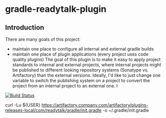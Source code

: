gradle-readytalk-plugin
=======================

Introduction
------------
There are many goals of this project:

- maintain one place to configure all internal and external gradle builds
- maintain one place of plugin applications (every project uses code quality plugins)
The goal of this plugin is to make it easy to apply project standards to internal and external projects, where internal projects might be published to different looking repository systems (Sonatype vs. Artifactory) than the external versions. Ideally, I'd like to just change one variable to switch the publishing system on a project to convert the project from an internal project to an external one. I

[![Build Status](https://buildhive.cloudbees.com/job/ReadyTalk/job/gradle-readytalk-plugin/badge/icon)](https://buildhive.cloudbees.com/job/ReadyTalk/job/gradle-readytalk-plugin/)

curl -Lu ${USER} https://artifactory.company.com/artifactory/plugins-releases-local/com/readytalk/gradle/init.gradle -o ~/.gradle/init.gradle

